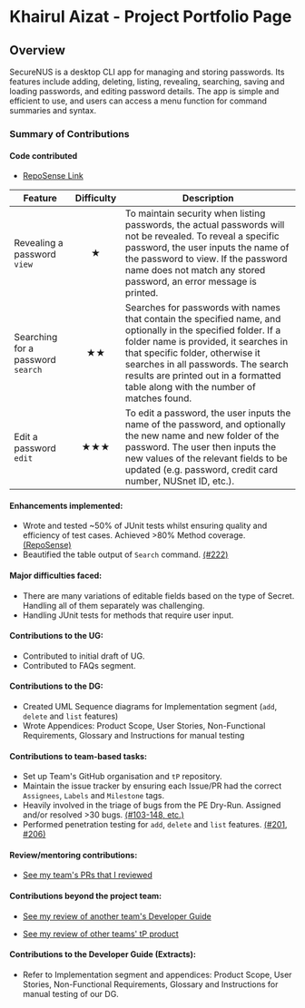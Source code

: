 # Khairul Aizat - Project Portfolio Page

## Overview
SecureNUS is a desktop CLI app for managing and storing passwords. Its features include adding, deleting, listing, revealing, searching, saving and loading passwords, and editing password details. The app is simple and efficient to use, and users can access a menu function for command summaries and syntax.


### Summary of Contributions

#### Code contributed

- [RepoSense Link](https://nus-cs2113-ay2223s2.github.io/tp-dashboard/?search=kairuler&breakdown=true)

| Feature                           | Difficulty | Description                                                                                                                                                                                                                                                                                                           |
|-----------------------------------|:----------:|-----------------------------------------------------------------------------------------------------------------------------------------------------------------------------------------------------------------------------------------------------------------------------------------------------------------------|
| Revealing a password `view`       |     ★      | To maintain security when listing passwords, the actual passwords will not be revealed. To reveal a specific password, the user inputs the name of the password to view. If the password name does not match any stored password, an error message is printed.                                                        |
| Searching for a password `search` |     ★★     | Searches for passwords with names that contain the specified name, and optionally in the specified folder. If a folder name is provided, it searches in that specific folder, otherwise it searches in all passwords. The search results are printed out in a formatted table along with the number of matches found. |
| Edit a password `edit`            |    ★★★     | To edit a password, the user inputs the name of the password, and optionally the new name and new folder of the password. The user then inputs the new values of the relevant fields to be updated (e.g. password, credit card number, NUSnet ID, etc.).                                                              |                                                                                                                                                                                                                                                                                                                       |

#### Enhancements implemented:

- Wrote and tested ~50% of JUnit tests whilst ensuring quality and efficiency of test cases. Achieved >80% Method coverage. [(RepoSense)](https://nus-cs2113-ay2223s2.github.io/tp-dashboard/?search=t15-2&sort=groupTitle&sortWithin=title&timeframe=commit&mergegroup=&groupSelect=groupByRepos&breakdown=true&checkedFileTypes=test-code&since=2023-02-17&tabOpen=false&zFR=false)
- Beautified the table output of `Search` command. [(#222)](https://github.com/AY2223S2-CS2113-T15-2/tp/pull/222)

#### Major difficulties faced:
- There are many variations of editable fields based on the type of Secret. Handling all of them separately was challenging.
- Handling JUnit tests for methods that require user input.

#### Contributions to the UG:

- Contributed to initial draft of UG.
- Contributed to FAQs segment.

#### Contributions to the DG:
- Created UML Sequence diagrams for Implementation segment (`add`, `delete` and `list` features)
- Wrote Appendices: Product Scope, User Stories, Non-Functional Requirements, Glossary and Instructions for manual testing

#### Contributions to team-based tasks:
- Set up Team's GitHub organisation and `tP` repository.
- Maintain the issue tracker by ensuring each Issue/PR had the correct `Assignees`, `Labels` and `Milestone` tags.
- Heavily involved in the triage of bugs from the PE Dry-Run. Assigned and/or resolved >30 bugs. [(#103-148, etc.)](https://github.com/AY2223S2-CS2113-T15-2/tp/issues?page=1&q=commenter%3Akairuler)
- Performed penetration testing for `add`, `delete` and `list` features. [(#201](https://github.com/AY2223S2-CS2113-T15-2/tp/issues/201), [#206)](https://github.com/AY2223S2-CS2113-T15-2/tp/issues/206)

#### Review/mentoring contributions:
- [See my team's PRs that I reviewed](https://github.com/AY2223S2-CS2113-T15-2/tp/pulls?q=reviewed-by%3Akairuler)

#### Contributions beyond the project team:
- [See my review of another team's Developer Guide](https://github.com/nus-cs2113-AY2223S2/tp/pull/23/files)

- [See my review of other teams' tP product](https://github.com/kairuler/ped/issues)

#### Contributions to the Developer Guide (Extracts):
- Refer to Implementation segment and appendices: Product Scope, User Stories, Non-Functional Requirements, Glossary and Instructions for manual testing of our DG.
